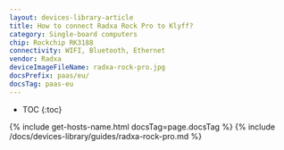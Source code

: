 ```yaml
---
layout: devices-library-article
title: How to connect Radxa Rock Pro to Klyff?
category: Single-board computers
chip: Rockchip RK3188
connectivity: WIFI, Bluetooth, Ethernet
vendor: Radxa
deviceImageFileName: radxa-rock-pro.jpg
docsPrefix: paas/eu/
docsTag: paas-eu
---
```



* TOC
{:toc}

{% include get-hosts-name.html docsTag=page.docsTag %}
{% include /docs/devices-library/guides/radxa-rock-pro.md %}